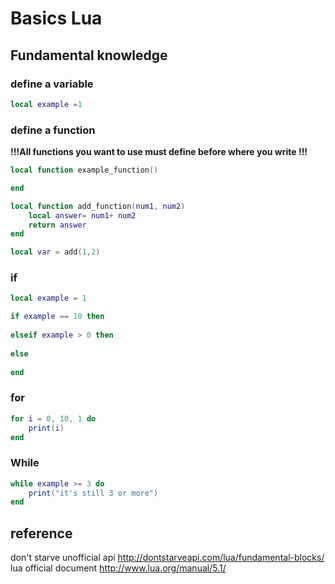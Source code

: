 # Basics Lua
## Fundamental knowledge

### define a variable 
``` lua
local example =1
```

### define a function 
<b>!!!All functions you want to use must define before where you write !!!</b>

``` lua
local function example_function()

end

local function add_function(num1, num2)
    local answer= num1+ num2
    return answer
end

local var = add(1,2)
```

### if
``` lua
local example = 1 

if example == 10 then
    
elseif example > 0 then
    
else
    
end 
```

### for
``` lua
for i = 0, 10, 1 do
    print(i)
end
```

### While
``` lua
while example >= 3 do
    print("it's still 3 or more")
end
```



## reference
don't starve unofficial api http://dontstarveapi.com/lua/fundamental-blocks/
lua official document http://www.lua.org/manual/5.1/

